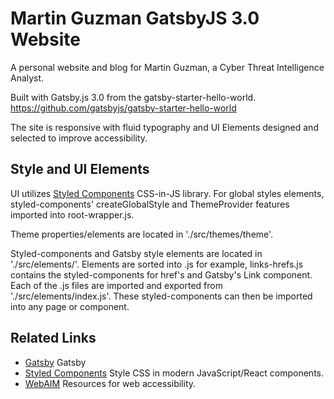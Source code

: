 # Martin Guzman GatsbyJS 3.0 Website 

A personal website and blog for Martin Guzman, a Cyber Threat Intelligence Analyst.

Built with Gatsby.js 3.0 from the gatsby-starter-hello-world.
https://github.com/gatsbyjs/gatsby-starter-hello-world

The site is responsive with fluid typography and UI Elements designed and selected to improve accessibility.

## Style and UI Elements

UI utilizes [Styled Components](https://styled-components.com/) CSS-in-JS library. For global styles elements, styled-components' createGlobalStyle and ThemeProvider features imported into root-wrapper.js.

Theme properties/elements are located in './src/themes/theme'.

Styled-components and Gatsby style elements are located in './src/elements/'. Elements are sorted into .js for example, links-hrefs.js contains the styled-components for href's and Gatsby's Link component. Each  of the .js files are imported and exported from './src/elements/index.js'. These styled-components can then be imported into any page or component. 


## Related Links

- [Gatsby](https://www.gatsbyjs.org/) Gatsby
- [Styled Components](https://styled-components.com/) Style CSS in modern JavaScript/React components.
- [WebAIM](https://webaim.org/) Resources for web accessibility.